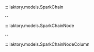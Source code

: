 ::: laktory.models.SparkChain

--

::: laktory.models.SparkChainNode

--

::: laktory.models.SparkChainNodeColumn
